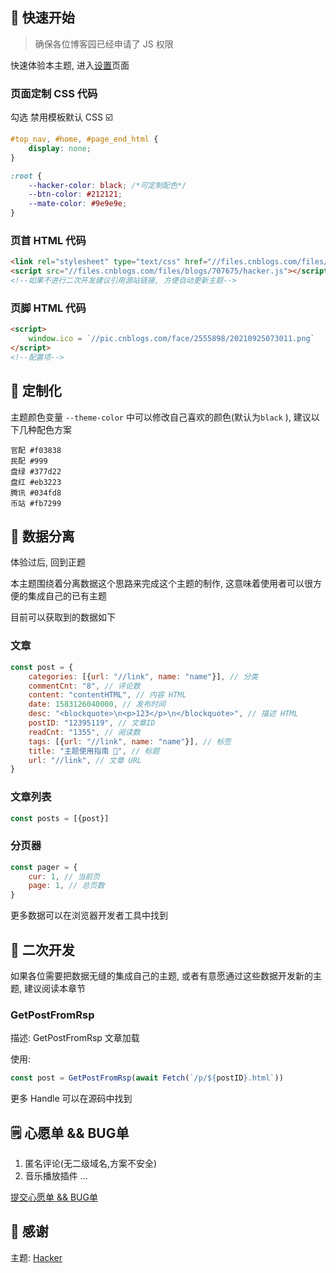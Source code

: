 ## 🎯 快速开始

> 确保各位博客园已经申请了 JS 权限

快速体验本主题, 进入[设置](https://i.cnblogs.com/settings)页面

### 页面定制 CSS 代码

勾选 禁用模板默认 CSS ☑️

```css
#top_nav, #home, #page_end_html {
    display: none;
}

:root {
    --hacker-color: black; /*可定制配色*/
    --btn-color: #212121;
    --mate-color: #9e9e9e;
}
```

###  页首 HTML 代码

```html
<link rel="stylesheet" type="text/css" href="//files.cnblogs.com/files/blogs/707675/hacker.css" />
<script src="//files.cnblogs.com/files/blogs/707675/hacker.js"></script>
<!--如果不进行二次开发建议引用源站链接, 方便自动更新主题-->
```

###  页脚 HTML 代码

```html
<script>
    window.ico = `//pic.cnblogs.com/face/2555898/20210925073011.png`
</script>
<!--配置项-->
```

## 🌈 定制化

主题颜色变量 `--theme-color` 中可以修改自己喜欢的颜色(默认为`black` ), 建议以下几种配色方案

```
官配 #f03838
民配 #999
盘绿 #377d22
盘红 #eb3223
腾讯 #034fd8
币站 #fb7299
```

## 💊 数据分离

体验过后, 回到正题

本主题围绕着分离数据这个思路来完成这个主题的制作, 这意味着使用者可以很方便的集成自己的已有主题

目前可以获取到的数据如下

### 文章

```js
const post = {
	categories: [{url: "//link", name: "name"}], // 分类
	commentCnt: "8", // 评论数
	content: "contentHTML", // 内容 HTML
	date: 1583126040000, // 发布时间
	desc: "<blockquote>\n<p>123</p>\n</blockquote>", // 描述 HTML
	postID: "12395119", // 文章ID
	readCnt: "1355", // 阅读数
	tags: [{url: "//link", name: "name"}], // 标签
	title: "主题使用指南 🧭", // 标题
	url: "//link", // 文章 URL
}
```

### 文章列表

```js
const posts = [{post}]
```

### 分页器

```js
const pager = {
	cur: 1, // 当前页
	page: 1, // 总页数
}
```

更多数据可以在浏览器开发者工具中找到

## 🎹 二次开发

如果各位需要把数据无缝的集成自己的主题, 或者有意愿通过这些数据开发新的主题, 建议阅读本章节

### GetPostFromRsp

描述: GetPostFromRsp 文章加载

使用:
```js
const post = GetPostFromRsp(await Fetch(`/p/${postID}.html`))
```

更多 Handle 可以在源码中找到

## 🗒 心愿单 && BUG单

1. 匿名评论(无二级域名,方案不安全)
2. 音乐播放插件
   ...

[提交心愿单 && BUG单](https://github.com/mosszzom/cnblogs-theme-hacker/issues)

## 🙏 感谢

主题: [Hacker](https://github.com/CodeDaraW/Hacker)
